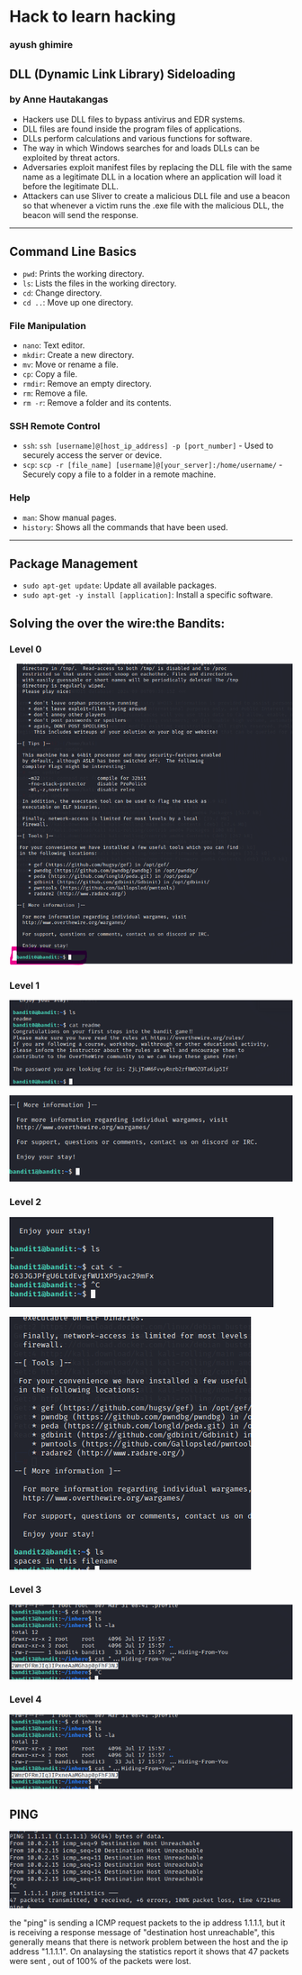# Hack to learn hacking
### ayush ghimire
## DLL (Dynamic Link Library) Sideloading 
### by Anne Hautakangas
- Hackers use DLL files to bypass antivirus and EDR systems.
- DLL files are found inside the program files of applications.
- DLLs perform calculations and various functions for software.
- The way in which Windows searches for and loads DLLs can be exploited by threat actors.
- Adversaries exploit manifest files by replacing the DLL file with the same name as a legitimate DLL in a location where an application will load it before the legitimate DLL.
- Attackers can use Sliver to create a malicious DLL file and use a beacon so that whenever a victim runs the .exe file with the malicious DLL, the beacon will send the response.

---

## Command Line Basics

- `pwd`: Prints the working directory.
- `ls`: Lists the files in the working directory.
- `cd`: Change directory.
- `cd ..`: Move up one directory.

### File Manipulation

- `nano`: Text editor.
- `mkdir`: Create a new directory.
- `mv`: Move or rename a file.
- `cp`: Copy a file.
- `rmdir`: Remove an empty directory.
- `rm`: Remove a file.
- `rm -r`: Remove a folder and its contents.

### SSH Remote Control

- `ssh`: `ssh [username]@[host_ip_address] -p [port_number]` - Used to securely access the server or device.
- `scp`: `scp -r [file_name] [username]@[your_server]:/home/username/` - Securely copy a file to a folder in a remote machine.

### Help

- `man`: Show manual pages.
- `history`: Shows all the commands that have been used.

---

## Package Management

- `sudo apt-get update`: Update all available packages.
- `sudo apt-get -y install [application]`: Install a specific software.


## Solving the over the wire:the Bandits:
### Level 0 

![screeshot](level_0.png)

### Level 1

![screenshot](level_1.png)

![screeshot](level_1.1.png)

### Level 2 
![screeshot](level_2.png)

![screeshot](level_2.1.png)

### Level 3
![screeshot](level_4.png)

### Level 4

![screeshot](level_5.png)


## PING

![screenshot](ping_1.1.png)

the "ping" is sending a ICMP request packets to the ip address 1.1.1.1, but it is receiving a response message of "destination host unreachable", this generally means that there is network problem between the host and the ip address "1.1.1.1". On analaysing the statistics report it shows that 47 packets were sent , out of 100% of the packets were lost.


